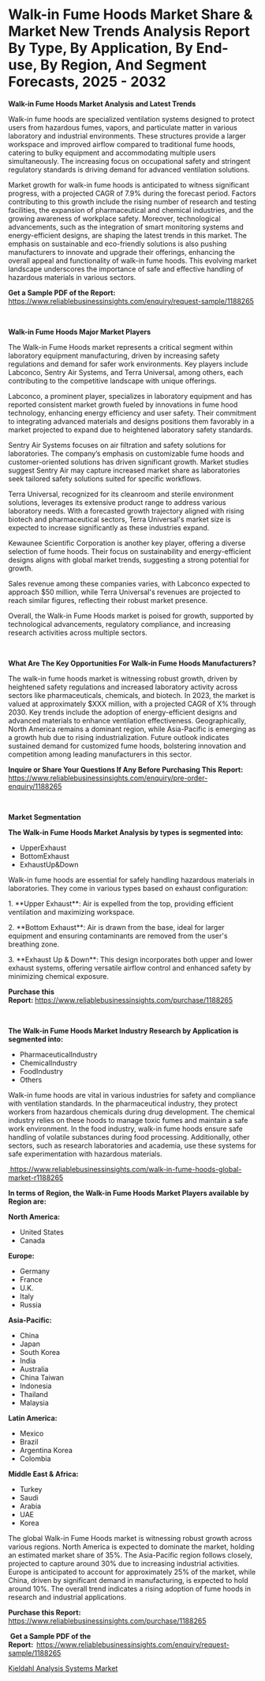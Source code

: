 <p><h1>Walk-in Fume Hoods Market Share & Market New Trends Analysis Report By Type, By Application, By End-use, By Region, And Segment Forecasts, 2025 - 2032</h1></p><p><strong>Walk-in Fume Hoods Market Analysis and Latest Trends</strong></p>
<p><p>Walk-in fume hoods are specialized ventilation systems designed to protect users from hazardous fumes, vapors, and particulate matter in various laboratory and industrial environments. These structures provide a larger workspace and improved airflow compared to traditional fume hoods, catering to bulky equipment and accommodating multiple users simultaneously. The increasing focus on occupational safety and stringent regulatory standards is driving demand for advanced ventilation solutions.</p><p>Market growth for walk-in fume hoods is anticipated to witness significant progress, with a projected CAGR of 7.9% during the forecast period. Factors contributing to this growth include the rising number of research and testing facilities, the expansion of pharmaceutical and chemical industries, and the growing awareness of workplace safety. Moreover, technological advancements, such as the integration of smart monitoring systems and energy-efficient designs, are shaping the latest trends in this market. The emphasis on sustainable and eco-friendly solutions is also pushing manufacturers to innovate and upgrade their offerings, enhancing the overall appeal and functionality of walk-in fume hoods. This evolving market landscape underscores the importance of safe and effective handling of hazardous materials in various sectors.</p></p>
<p><strong>Get a Sample PDF of the Report:&nbsp;</strong> <a href="https://www.reliablebusinessinsights.com/enquiry/request-sample/1188265?utm_campaign=2253&utm_medium=2&utm_source=Github&utm_content=ia&utm_term=30032025&utm_id=walk-in-fume-hoods">https://www.reliablebusinessinsights.com/enquiry/request-sample/1188265</a></p>
<p>&nbsp;</p>
<p><strong>Walk-in Fume Hoods Major Market Players</strong></p>
<p><p>The Walk-in Fume Hoods market represents a critical segment within laboratory equipment manufacturing, driven by increasing safety regulations and demand for safer work environments. Key players include Labconco, Sentry Air Systems, and Terra Universal, among others, each contributing to the competitive landscape with unique offerings.</p><p>Labconco, a prominent player, specializes in laboratory equipment and has reported consistent market growth fueled by innovations in fume hood technology, enhancing energy efficiency and user safety. Their commitment to integrating advanced materials and designs positions them favorably in a market projected to expand due to heightened laboratory safety standards.</p><p>Sentry Air Systems focuses on air filtration and safety solutions for laboratories. The company’s emphasis on customizable fume hoods and customer-oriented solutions has driven significant growth. Market studies suggest Sentry Air may capture increased market share as laboratories seek tailored safety solutions suited for specific workflows.</p><p>Terra Universal, recognized for its cleanroom and sterile environment solutions, leverages its extensive product range to address various laboratory needs. With a forecasted growth trajectory aligned with rising biotech and pharmaceutical sectors, Terra Universal's market size is expected to increase significantly as these industries expand.</p><p>Kewaunee Scientific Corporation is another key player, offering a diverse selection of fume hoods. Their focus on sustainability and energy-efficient designs aligns with global market trends, suggesting a strong potential for growth.</p><p>Sales revenue among these companies varies, with Labconco expected to approach $50 million, while Terra Universal's revenues are projected to reach similar figures, reflecting their robust market presence.</p><p>Overall, the Walk-in Fume Hoods market is poised for growth, supported by technological advancements, regulatory compliance, and increasing research activities across multiple sectors.</p></p>
<p>&nbsp;</p>
<p><strong>What Are The Key Opportunities For Walk-in Fume Hoods Manufacturers?</strong></p>
<p><p>The walk-in fume hoods market is witnessing robust growth, driven by heightened safety regulations and increased laboratory activity across sectors like pharmaceuticals, chemicals, and biotech. In 2023, the market is valued at approximately $XXX million, with a projected CAGR of X% through 2030. Key trends include the adoption of energy-efficient designs and advanced materials to enhance ventilation effectiveness. Geographically, North America remains a dominant region, while Asia-Pacific is emerging as a growth hub due to rising industrialization. Future outlook indicates sustained demand for customized fume hoods, bolstering innovation and competition among leading manufacturers in this sector.</p></p>
<p><strong>Inquire or Share Your Questions If Any Before Purchasing This Report:</strong> <a href="https://www.reliablebusinessinsights.com/enquiry/pre-order-enquiry/1188265?utm_campaign=2253&utm_medium=2&utm_source=Github&utm_content=ia&utm_term=30032025&utm_id=walk-in-fume-hoods">https://www.reliablebusinessinsights.com/enquiry/pre-order-enquiry/1188265</a></p>
<p>&nbsp;</p>
<p><strong>Market Segmentation</strong></p>
<p><strong>The Walk-in Fume Hoods Market Analysis by types is segmented into:</strong></p>
<p><ul><li>UpperExhaust</li><li>BottomExhaust</li><li>ExhaustUp&Down</li></ul></p>
<p><p>Walk-in fume hoods are essential for safely handling hazardous materials in laboratories. They come in various types based on exhaust configuration: </p><p>1. **Upper Exhaust**: Air is expelled from the top, providing efficient ventilation and maximizing workspace.</p><p>2. **Bottom Exhaust**: Air is drawn from the base, ideal for larger equipment and ensuring contaminants are removed from the user's breathing zone.</p><p>3. **Exhaust Up & Down**: This design incorporates both upper and lower exhaust systems, offering versatile airflow control and enhanced safety by minimizing chemical exposure.</p></p>
<p><strong>Purchase this Report:&nbsp;</strong><a href="https://www.reliablebusinessinsights.com/purchase/1188265?utm_campaign=2253&utm_medium=2&utm_source=Github&utm_content=ia&utm_term=30032025&utm_id=walk-in-fume-hoods">https://www.reliablebusinessinsights.com/purchase/1188265</a></p>
<p>&nbsp;</p>
<p><strong>The Walk-in Fume Hoods Market Industry Research by Application is segmented into:</strong></p>
<p><ul><li>PharmaceuticalIndustry</li><li>ChemicalIndustry</li><li>FoodIndustry</li><li>Others</li></ul></p>
<p><p>Walk-in fume hoods are vital in various industries for safety and compliance with ventilation standards. In the pharmaceutical industry, they protect workers from hazardous chemicals during drug development. The chemical industry relies on these hoods to manage toxic fumes and maintain a safe work environment. In the food industry, walk-in fume hoods ensure safe handling of volatile substances during food processing. Additionally, other sectors, such as research laboratories and academia, use these systems for safe experimentation with hazardous materials.</p></p>
<p><a href="https://www.reliablebusinessinsights.com/walk-in-fume-hoods-global-market-r1188265?utm_campaign=2253&utm_medium=2&utm_source=Github&utm_content=ia&utm_term=30032025&utm_id=walk-in-fume-hoods">&nbsp;https://www.reliablebusinessinsights.com/walk-in-fume-hoods-global-market-r1188265</a></p>
<p><strong>In terms of Region, the Walk-in Fume Hoods Market Players available by Region are:</strong></p>
<p>
    <p> <strong> North America: </strong>
        <ul>
            <li>United States</li>
            <li>Canada</li>
        </ul>
        </p> 
    <p> <strong> Europe: </strong>
        <ul>
            <li>Germany</li>
            <li>France</li>
            <li>U.K.</li>
            <li>Italy</li>
            <li>Russia</li>
        </ul>
        </p> 
    <p> <strong> Asia-Pacific: </strong>
        <ul>
            <li>China</li>
            <li>Japan</li>
            <li>South Korea</li>
            <li>India</li>
            <li>Australia</li>
            <li>China Taiwan</li>
            <li>Indonesia</li>
            <li>Thailand</li>
            <li>Malaysia</li>
        </ul>
        </p> 
    <p> <strong> Latin America: </strong>
        <ul>
            <li>Mexico</li>
            <li>Brazil</li>
            <li>Argentina Korea</li>
            <li>Colombia</li>
        </ul>
        </p> 
    <p> <strong> Middle East & Africa: </strong>
        <ul>
            <li>Turkey</li>
            <li>Saudi</li>
            <li>Arabia</li>
            <li>UAE</li>
            <li>Korea</li>
        </ul>
    </p>
    </p>
<p><p>The global Walk-in Fume Hoods market is witnessing robust growth across various regions. North America is expected to dominate the market, holding an estimated market share of 35%. The Asia-Pacific region follows closely, projected to capture around 30% due to increasing industrial activities. Europe is anticipated to account for approximately 25% of the market, while China, driven by significant demand in manufacturing, is expected to hold around 10%. The overall trend indicates a rising adoption of fume hoods in research and industrial applications.</p></p>
<p><strong>Purchase this Report: </strong><a href="https://www.reliablebusinessinsights.com/purchase/1188265?utm_campaign=2253&utm_medium=2&utm_source=Github&utm_content=ia&utm_term=30032025&utm_id=walk-in-fume-hoods">https://www.reliablebusinessinsights.com/purchase/1188265</a></p>
<p>&nbsp;<strong>Get a Sample PDF of the Report:&nbsp;&nbsp;</strong><a href="https://www.reliablebusinessinsights.com/enquiry/request-sample/1188265?utm_campaign=2253&utm_medium=2&utm_source=Github&utm_content=ia&utm_term=30032025&utm_id=walk-in-fume-hoods">https://www.reliablebusinessinsights.com/enquiry/request-sample/1188265</a></p>
<p><strong></strong></p>
<p><p><a href="https://github.com/petbigbeepjn/Market-Research-Report-List-2/blob/main/kjeldahl-analysis-systems-market.md?utm_campaign=2253&utm_medium=2&utm_source=Github&utm_content=ia&utm_term=30032025&utm_id=walk-in-fume-hoods">Kjeldahl Analysis Systems Market</a></p></p>